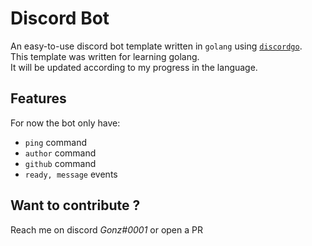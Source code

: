 # Discord Bot

An easy-to-use discord bot template written in `golang` using [`discordgo`](https://github.com/bwmarrin/discordgo).  
 This template was written for learning golang.  
It will be updated according to my progress in the language. 

## Features

For now the bot only have:
- `ping` command
- `author` command
- `github` command
- `ready, message` events

## Want to contribute ?

Reach me on discord *Gonz#0001* or open a PR
